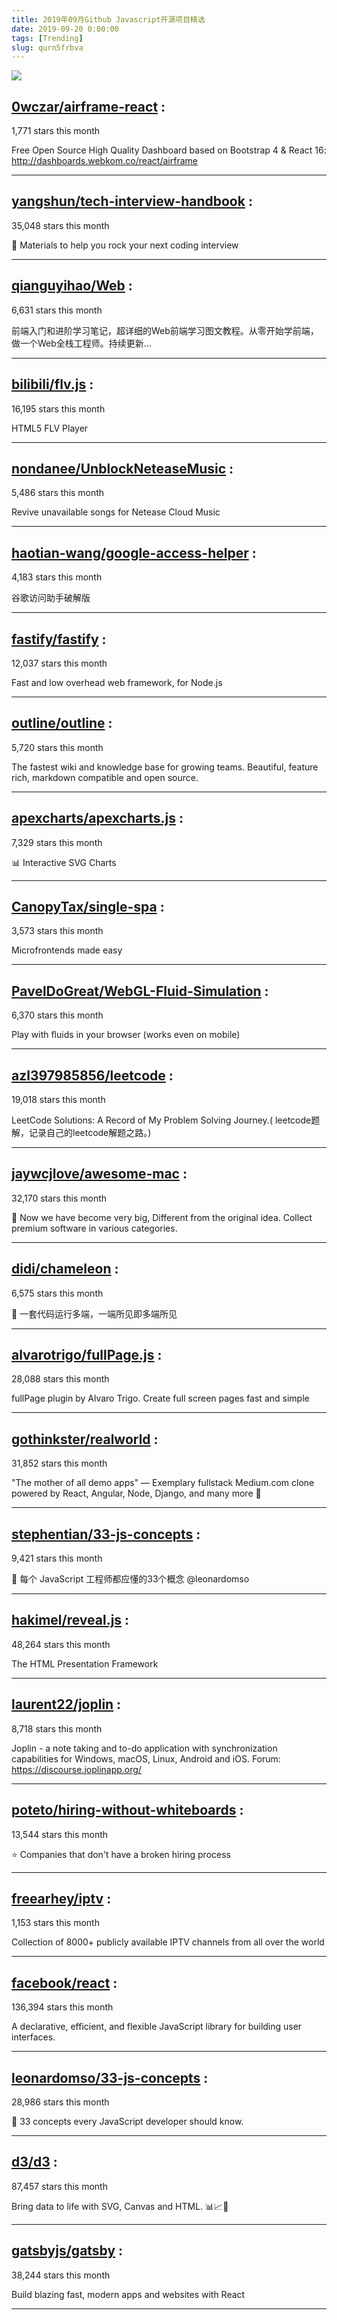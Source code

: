 ```yaml
---
title: 2019年09月Github Javascript开源项目精选 
date: 2019-09-20 0:00:00
tags: [Trending]
slug: qurn5frbva
---
```

![](https://static.alili.tech/images/github_29.png)
##   [0wczar/airframe-react](https://github.com/0wczar/airframe-react) : 
 
1,771 stars this month

Free Open Source High Quality Dashboard based on Bootstrap 4 & React 16: http://dashboards.webkom.co/react/airframe 

---
##   [yangshun/tech-interview-handbook](https://github.com/yangshun/tech-interview-handbook) : 
 
35,048 stars this month

💯 Materials to help you rock your next coding interview 

---
##   [qianguyihao/Web](https://github.com/qianguyihao/Web) : 
 
6,631 stars this month

前端入门和进阶学习笔记，超详细的Web前端学习图文教程。从零开始学前端，做一个Web全栈工程师。持续更新... 

---
##   [bilibili/flv.js](https://github.com/bilibili/flv.js) : 
 
16,195 stars this month

HTML5 FLV Player 

---
##   [nondanee/UnblockNeteaseMusic](https://github.com/nondanee/UnblockNeteaseMusic) : 
 
5,486 stars this month

Revive unavailable songs for Netease Cloud Music 

---
##   [haotian-wang/google-access-helper](https://github.com/haotian-wang/google-access-helper) : 
 
4,183 stars this month

谷歌访问助手破解版 

---
##   [fastify/fastify](https://github.com/fastify/fastify) : 
 
12,037 stars this month

Fast and low overhead web framework, for Node.js 

---
##   [outline/outline](https://github.com/outline/outline) : 
 
5,720 stars this month

The fastest wiki and knowledge base for growing teams. Beautiful, feature rich, markdown compatible and open source. 

---
##   [apexcharts/apexcharts.js](https://github.com/apexcharts/apexcharts.js) : 
 
7,329 stars this month

📊 Interactive SVG Charts 

---
##   [CanopyTax/single-spa](https://github.com/CanopyTax/single-spa) : 
 
3,573 stars this month

Microfrontends made easy 

---
##   [PavelDoGreat/WebGL-Fluid-Simulation](https://github.com/PavelDoGreat/WebGL-Fluid-Simulation) : 
 
6,370 stars this month

Play with fluids in your browser (works even on mobile) 

---
##   [azl397985856/leetcode](https://github.com/azl397985856/leetcode) : 
 
19,018 stars this month

LeetCode Solutions: A Record of My Problem Solving Journey.( leetcode题解，记录自己的leetcode解题之路。) 

---
##   [jaywcjlove/awesome-mac](https://github.com/jaywcjlove/awesome-mac) : 
 
32,170 stars this month

 Now we have become very big, Different from the original idea. Collect premium software in various categories. 

---
##   [didi/chameleon](https://github.com/didi/chameleon) : 
 
6,575 stars this month

🦎 一套代码运行多端，一端所见即多端所见 

---
##   [alvarotrigo/fullPage.js](https://github.com/alvarotrigo/fullPage.js) : 
 
28,088 stars this month

fullPage plugin by Alvaro Trigo. Create full screen pages fast and simple 

---
##   [gothinkster/realworld](https://github.com/gothinkster/realworld) : 
 
31,852 stars this month

"The mother of all demo apps" — Exemplary fullstack Medium.com clone powered by React, Angular, Node, Django, and many more 🏅 

---
##   [stephentian/33-js-concepts](https://github.com/stephentian/33-js-concepts) : 
 
9,421 stars this month

📜 每个 JavaScript 工程师都应懂的33个概念 @leonardomso 

---
##   [hakimel/reveal.js](https://github.com/hakimel/reveal.js) : 
 
48,264 stars this month

The HTML Presentation Framework 

---
##   [laurent22/joplin](https://github.com/laurent22/joplin) : 
 
8,718 stars this month

Joplin - a note taking and to-do application with synchronization capabilities for Windows, macOS, Linux, Android and iOS. Forum: https://discourse.joplinapp.org/ 

---
##   [poteto/hiring-without-whiteboards](https://github.com/poteto/hiring-without-whiteboards) : 
 
13,544 stars this month

⭐️ Companies that don't have a broken hiring process 

---
##   [freearhey/iptv](https://github.com/freearhey/iptv) : 
 
1,153 stars this month

Collection of 8000+ publicly available IPTV channels from all over the world 

---
##   [facebook/react](https://github.com/facebook/react) : 
 
136,394 stars this month

A declarative, efficient, and flexible JavaScript library for building user interfaces. 

---
##   [leonardomso/33-js-concepts](https://github.com/leonardomso/33-js-concepts) : 
 
28,986 stars this month

📜 33 concepts every JavaScript developer should know. 

---
##   [d3/d3](https://github.com/d3/d3) : 
 
87,457 stars this month

Bring data to life with SVG, Canvas and HTML. 📊📈🎉 

---
##   [gatsbyjs/gatsby](https://github.com/gatsbyjs/gatsby) : 
 
38,244 stars this month

Build blazing fast, modern apps and websites with React 

---

